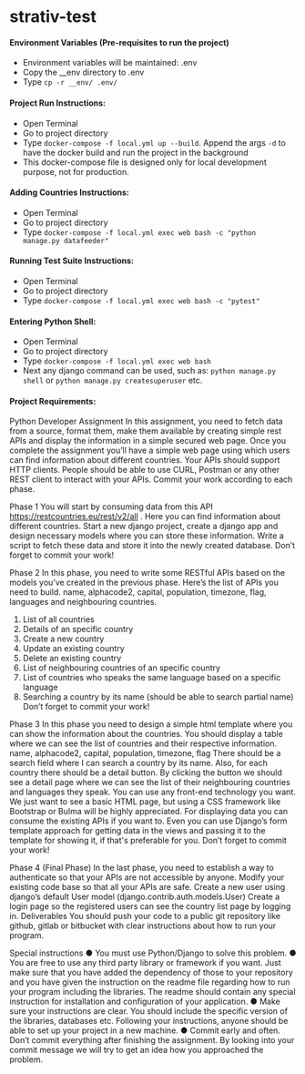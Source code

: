 # strativ-test


#### Environment Variables (Pre-requisites to run the project)
* Environment variables will be maintained: .env
* Copy the __env directory to .env
* Type `cp -r __env/ .env/`

#### Project Run Instructions:
* Open Terminal
* Go to project directory
* Type `docker-compose -f local.yml up --build`. Append the args `-d` to have the docker build and run the project in the background
* This docker-compose file is designed only for local development purpose, not for production.

#### Adding Countries Instructions:
* Open Terminal
* Go to project directory
* Type `docker-compose -f local.yml exec web bash -c "python manage.py datafeeder"`


#### Running Test Suite Instructions:
* Open Terminal
* Go to project directory
* Type `docker-compose -f local.yml exec web bash -c "pytest"`



#### Entering Python Shell:
* Open Terminal
* Go to project directory
* Type `docker-compose -f local.yml exec web bash`
* Next any django command can be used, such as: `python manage.py shell` or `python manage.py createsuperuser` etc.


#### Project Requirements:

Python Developer Assignment
In this assignment, you need to fetch data from a source, format them, make them
available by creating simple rest APIs and display the information in a simple secured
web page. Once you complete the assignment you’ll have a simple web page using which
users can find information about different countries. Your APIs should support HTTP
clients. People should be able to use CURL, Postman or any other REST client to interact
with your APIs. Commit your work according to each phase.

Phase 1
You will start by consuming data from this API https://restcountries.eu/rest/v2/all . Here
you can find information about different countries. Start a new django project, create a
django app and design necessary models where you can store these information.
Write a script to fetch these data and store it into the newly created database.
Don’t forget to commit your work!

Phase 2
In this phase, you need to write some RESTful APIs based on the models you’ve created
in the previous phase. Here’s the list of APIs you need to build.
name, alphacode2, capital, population, timezone, flag, languages and neighbouring
countries.
1. List of all countries
2. Details of an specific country
3. Create a new country
4. Update an existing country
5. Delete an existing country
6. List of neighbouring countries of an specific country
7. List of countries who speaks the same language based on a specific language
8. Searching a country by its name (should be able to search partial name)
Don’t forget to commit your work!

Phase 3
In this phase you need to design a simple html template where you can show the
information about the countries. You should display a table where we can see the list of
countries and their respective information.
name, alphacode2, capital, population, timezone, flag
There should be a search field where I can search a country by its name. Also, for each
country there should be a detail button. By clicking the button we should see a detail page
where we can see the list of their neighbouring countries and languages they speak.
You can use any front-end technology you want. We just want to see a basic HTML page,
but using a CSS framework like Bootstrap or Bulma will be highly appreciated.
For displaying data you can consume the existing APIs if you want to. Even you can use
Django’s form template approach for getting data in the views and passing it to the
template for showing it, if that's preferable for you.
Don’t forget to commit your work!

Phase 4 (Final Phase)
In the last phase, you need to establish a way to authenticate so that your APIs are not
accessible by anyone. Modify your existing code base so that all your APIs are safe.
Create a new user using django’s default User model (django.contrib.auth.models.User)
Create a login page so the registered users can see the country list page by logging in.
Deliverables
You should push your code to a public git repository like github, gitlab or bitbucket with
clear instructions about how to run your program.

Special instructions
● You must use Python/Django to solve this problem.
● You are free to use any third party library or framework if you want. Just make
sure that you have added the dependency of those to your repository and you have
given the instruction on the readme file regarding how to run your program
including the libraries. The readme should contain any special instruction for
installation and configuration of your application.
● Make sure your instructions are clear. You should include the specific version of
the libraries, databases etc. Following your instructions, anyone should be able to
set up your project in a new machine.
● Commit early and often. Don’t commit everything after finishing the assignment.
By looking into your commit message we will try to get an idea how you
approached the problem.
